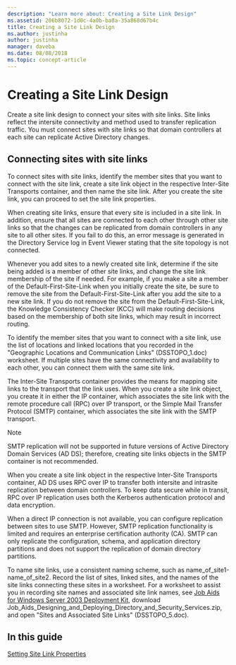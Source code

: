 ```yaml
---
description: "Learn more about: Creating a Site Link Design"
ms.assetid: 206b8072-1d0c-4a0b-ba8a-35a868d67b4c
title: Creating a Site Link Design
ms.author: justinha
author: justinha
manager: daveba
ms.date: 08/08/2018
ms.topic: concept-article
---
```

# Creating a Site Link Design

Create a site link design to connect your sites with site links. Site links reflect the intersite connectivity and method used to transfer replication traffic. You must connect sites with site links so that domain controllers at each site can replicate Active Directory changes.

## Connecting sites with site links

To connect sites with site links, identify the member sites that you want to connect with the site link, create a site link object in the respective Inter-Site Transports container, and then name the site link. After you create the site link, you can proceed to set the site link properties.

When creating site links, ensure that every site is included in a site link. In addition, ensure that all sites are connected to each other through other site links so that the changes can be replicated from domain controllers in any site to all other sites. If you fail to do this, an error message is generated in the Directory Service log in Event Viewer stating that the site topology is not connected.

Whenever you add sites to a newly created site link, determine if the site being added is a member of other site links, and change the site link membership of the site if needed. For example, if you make a site a member of the Default-First-Site-Link when you initially create the site, be sure to remove the site from the Default-First-Site-Link after you add the site to a new site link. If you do not remove the site from the Default-First-Site-Link, the Knowledge Consistency Checker (KCC) will make routing decisions based on the membership of both site links, which may result in incorrect routing.

To identify the member sites that you want to connect with a site link, use the list of locations and linked locations that you recorded in the "Geographic Locations and Communication Links" (DSSTOPO_1.doc) worksheet. If multiple sites have the same connectivity and availability to each other, you can connect them with the same site link.

The Inter-Site Transports container provides the means for mapping site links to the transport that the link uses. When you create a site link object, you create it in either the IP container, which associates the site link with the remote procedure call (RPC) over IP transport, or the Simple Mail Transfer Protocol (SMTP) container, which associates the site link with the SMTP transport.

> [!NOTE]
> SMTP replication will not be supported in future versions of Active Directory Domain Services (AD DS); therefore, creating site links objects in the SMTP container is not recommended.

When you create a site link object in the respective Inter-Site Transports container, AD DS uses RPC over IP to transfer both intersite and intrasite replication between domain controllers. To keep data secure while in transit, RPC over IP replication uses both the Kerberos authentication protocol and data encryption.

When a direct IP connection is not available, you can configure replication between sites to use SMTP. However, SMTP replication functionality is limited and requires an enterprise certification authority (CA). SMTP can only replicate the configuration, schema, and application directory partitions and does not support the replication of domain directory partitions.

To name site links, use a consistent naming scheme, such as name_of_site1-name_of_site2. Record the list of sites, linked sites, and the names of the site links connecting these sites in a worksheet. For a worksheet to assist you in recording site names and associated site link names, see [Job Aids for Windows Server 2003 Deployment Kit](https://microsoft.com/download/details.aspx?id=9608), download Job_Aids_Designing_and_Deploying_Directory_and_Security_Services.zip, and open "Sites and Associated Site Links" (DSSTOPO_5.doc).

## In this guide

[Setting Site Link Properties](Setting-Site-Link-Properties.md)

